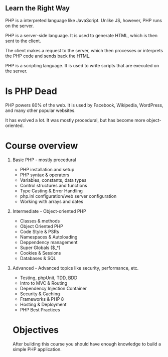 ## Learn the Right Way
PHP is a interpreted language like JavaScript. Unlike JS, however, PHP runs on the server.

PHP is a server-side language. It is used to generate HTML, which is then sent to the client.

The client makes a request to the server, which then processes or interprets the PHP code and sends back the HTML.

PHP is a scripting language. It is used to write scripts that are executed on the server.

# Is PHP Dead
PHP powers 80% of the web. It is used by Facebook, Wikipedia, WordPress, and many other popular websites.

It has evolved a lot. It was mostly procedural, but has become more object-oriented.

# Course overview
1. Basic PHP - mostly procedural
    - PHP installation and setup
    - PHP syntax & operators
    - Variables, constants, data types
    - Control structures and functions
    - Type Casting & Error Handling
    - php.ini configuration/web server configuration
    - Working with arrays and dates
2. Intermediate - Object-oriented PHP
    - Classes & methods
    - Object Oriented PHP
    - Code Style & PSRs
    - Namespaces & Autoloading
    - Deppendency management
    - Super Globals ($_*)
    - Cookies & Sessions
    - Databases & SQL
3. Advanced - Advanced topics like security, performance, etc.
    - Testing, phpUnit, TDD, BDD
    - Intro to MVC & Routing
    - Dependency Injection Container
    - Security & Caching
    - Frameworks & PHP 8
    - Hosting & Deployment
    - PHP Best Practices

    # Objectives
    After building this course you should have enough knowledge to build a simple PHP application.
